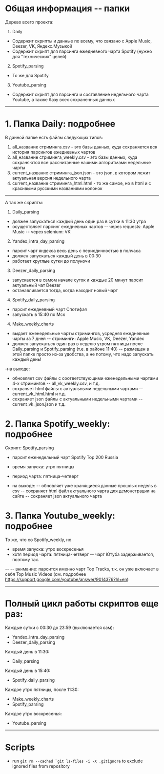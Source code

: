 # Общая информация -- папки

Дерево всего проекта:
1. Daily
  - Содержит скрипты и данные по всему, что связано с Apple Music, Deezer, VK, Яндекс.Музыкой
  - Содержит скрипт для парсинга ежедневного чарта Spotify (нужно для "технических" целей)
2. Spotify_parsing
  - То же для Spotify
3. Youtube_parsing
  - Содержит скрипт для парсинга и составление недельного чарта Youtube, а также базу всех сохраненных данных

------------

# 1. Папка Daily: подробнее

В данной папке есть файлы следующих типов:
1. all_название стриминга.csv - это базы данных, куда сохраняется вся история парсингов ежедневных чартов
2. all_название стриминга_weekly.csv - это базы данных, куда сохраняются все рассчитанные нашими алгоритмами недельные чарты
3. current_название стриминга_json.json - это json, в котором лежит актуальная версия недельного чарта
4. current_название стриминга_html.html - то же самое, но в html и с красивыми русскими названиями колонок

------------

A так же скрипты:
1. Daily_parsing
- должен запускаться каждый день один раз в сутки в 11:30 утра
- осуществляет парсинг ежедневных чартов
-- через requests: Apple Music
-- через selenium: VK

2. Yandex_intra_day_parsing
- парсит чарт яндекса весь день с периодичностью в полчаса
- должен запускаться каждый день в 00:30
- работает круглые сутки до полуночи

3. Deezer_daily_parsing
- запускается в самом начале суток и каждые 20 минут парсит актуальный чат Deezer
- останавливается тогда, когда находит новый чарт

4. Spotify_daily_parsing
- парсит ежедневный чарт Спотифая
- запускать в 15:40 по Мск

4. Make_weekly_charts
- выдает еженедельные чарты стримингов, усредняя ежедневные чарты за 7 дней
-- стриминги: Apple Music, VK, Deezer, Yandex
- должен запускаться один раз в неделю утром пятницы после Daily_parsing и Spotify_parsing (т.e. в районе 11:40)
 -- размещен в этой папке просто из-за удобства, а не потому, что надо запускать каждый день!

-на выходе:
- обновляет csv файлы с соответствующими еженедельными чартами 4-x стримингов
-- all_vk_weekly.csv, и т.д.
- сохраняет html файлы с актуальными недельными чартами
-- current_vk_html.html и т.д.
- сохраняет json файлы с актуальными недельными чартами
-- current_vk_json.json и т.д.


# 2. Папка Spotify_weekly: подробнее

Скрипт: Spotify_parsing
- парсит еженедельный чарт Spotify Top 200 Russia
- время запуска: утро пятницы
- период чарта: пятница-четверг

- на выходе:
-- обновляет уже хранящиеся данные прошлых недель в csv
-- сохраняет html файл актуального чарта для демонстрации на сайте
-- сохраняет json актуального чарта

# 3. Папка Youtube_weekly: подробнее

То же, что со Spotify_weekly, но
- время запуска: утро воскресенья
- хотя период чарта: пятница-четверг
-- чарт Ютуба задерживается, поэтому так.

-- -- внимание: парсится именно чарт Top Tracks, т.к. он уже включает в себя Top Music Videos (см. подробнее https://support.google.com/youtube/answer/9014376?hl=en)

-----------

# Полный цикл работы скриптов еще раз:

Каждые сутки с 00:30 до 23:59 (выключается сам):
- Yandex_intra_day_parsing
- Deezer_daily_parsing

Каждый день в 11:30:
- Daily_parsing

Каждый день в 15:40:
- Spotify_daily_parsing

Каждое утро пятницы, после 11:30:
- Make_weekly_charts
- Spotify_parsing

Каждое утро воскрeсенья:
- Youtube_parsing

------------

# Scripts

- run ``git rm --cached `git ls-files -i -X .gitignore`` to exclude ignored files from repository
